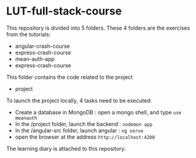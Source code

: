 # LUT-full-stack-course

This repository is divided into 5 folders. These 4 folders are the exercises from the tutorials:
- angular-crash-course
- express-crash-course
- mean-auth-app
- express-crash-course

This folder contains the code related to the project
- project

To launch the project locally, 4 tasks need to be executed:
- Create a database in MongoDB : open a mongo shell, and type `use meanauth`
- In the /project folder, launch the backend : `nodemon app`
- In the /angular-src folder, launch angular : `ng serve`
- open the browser at the address `http://localhost:4200`

The learning diary is attached to this repository.
